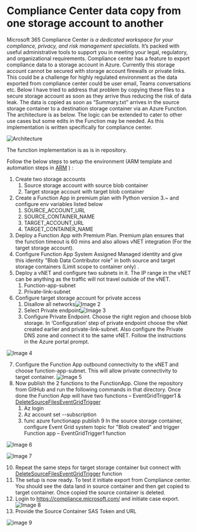 ﻿# Compliance Center data copy from one storage account to another

Microsoft 365 Compliance Center *is a dedicated workspace for your compliance, privacy, and risk management specialists.* It’s packed with useful administrative tools to support you in meeting your legal, regulatory, and organizational requirements. Compliance center has a feature to export compliance data to a storage account in Azure. Currently this storage account cannot be secured with storage account firewalls or private links. This could be a challenge for highly regulated environment as the data exported from compliance center could be user email, Teams conversations etc. Below I have tried to address that problem by copying these files to a secure storage account as soon as they arrive thus reducing the risk of data leak. The data is copied as soon as “Summary.txt”  arrives in the source storage container to a destination storage container via an Azure Function. The architecture is as below. The logic can be extended to cater to other use cases but some edits in the Function may be needed. As this implementation is written specifically for compliance center.

![Architecture](images/img001.png)

The function implementation is as is in repository. 

Follow the below steps to setup the environment (ARM template and automation steps in [ARM](ARM) ) :

1. Create two storage accounts 
   1. Source storage account with source blob container
   2. Target storage account with target blob container
2. Create a Function App in premium plan with Python version 3.~ and configure env variables listed below
   1. SOURCE\_ACCOUNT\_URL
   2. SOURCE\_CONTAINER\_NAME
   3. TARGET\_ACCOUNT\_URL
   4. TARGET\_CONTAINER\_NAME
3. Deploy a Function App with Premium Plan. Premium plan ensures that the function timeout is 60 mins and also allows vNET integration (For the target storage account).
4. Configure Function App System Assigned Managed identity and give this identity "Blob Data Contributor role" in both source and target storage containers (Limit scope to container only) .
5. Deploy a vNET and configure two subnets in it. The IP range in the vNET can be anything as the traffic will not travel outside of the vNET.
   1. Function-app-subnet 
   2. Private-link-subnet
6. Configure target storage account for private access
   1. Disallow all networks![Image 2](images/img002.png)
   2. Select Private endpoint![Image 3](images/img003.png)
   3. Configure Private Endpoint. Choose the right region and choose blob storage. In ‘Configuration’ step of private endpoint choose the vNet created earlier and private-link-subnet. Also configure the Private DNS zone and connect it to the same vNET. Follow the instructions in the Azure portal prompt.

![Image 4](images/img004.png)

7. Configure the Function App outbound connectivity to the vNET and choose function-app-subnet. This will allow private connectivity to target container. ![Image 5](images/img005.png)
8. Now publish the 2 functions to the FunctionApp. Clone the repository from GitHub and run the following commands in that directory. Once done the Function App will have two functions – EventGridTrigger1 & [DeleteSourceFilesEventGridTrigger](https://github.com/SahanaPrabhakar/Azure/tree/main/CopyDataBetweenStorageAccounts/DeleteSourceFilesEventGridTrigger "DeleteSourceFilesEventGridTrigger")
   1. Az login 
   2. Az account set --subscription <sub id>
   3. func azure functionapp publish <function app name>
9 In the source storage container, configure Event Grid system topic for "Blob created" and trigger Function app – EventGridTrigger1 function

![Image 6](images/img006.png)

![Image 7](images/img007.png)

10. Repeat the same steps for target storage container but connect with [DeleteSourceFilesEventGridTrigger](https://github.com/SahanaPrabhakar/Azure/tree/main/CopyDataBetweenStorageAccounts/DeleteSourceFilesEventGridTrigger "DeleteSourceFilesEventGridTrigger") function
11. The setup is now ready. To test it initiate export from Compliance center. You should see the data land in source container and then get copied to target container. Once copied the source container is deleted.
   1. Login to <https://compliance.microsoft.com/> and initiate case export. ![Image 8](images/img008.png)
   2. Provide the Source Container SAS Token and URL 

![image 9](images/img009.png)




